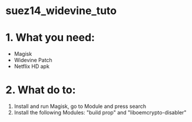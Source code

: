 # suez14_widevine_tuto

# 1. What you need:

- Magisk
- Widevine Patch
- Netflix HD apk

# 2. What do to:

1. Install and run Magisk, go to Module and press search
2. Install the following Modules: "build prop" and "liboemcrypto-disabler"
